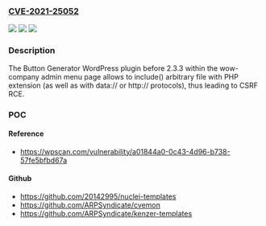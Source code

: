 ### [CVE-2021-25052](https://cve.mitre.org/cgi-bin/cvename.cgi?name=CVE-2021-25052)
![](https://img.shields.io/static/v1?label=Product&message=Button%20Generator%20%E2%80%93%20easily%20Button%20Builder&color=blue)
![](https://img.shields.io/static/v1?label=Version&message=2.3.3%3C%202.3.3%20&color=brighgreen)
![](https://img.shields.io/static/v1?label=Vulnerability&message=CWE-352%20Cross-Site%20Request%20Forgery%20(CSRF)&color=brighgreen)

### Description

The Button Generator WordPress plugin before 2.3.3 within the wow-company admin menu page allows to include() arbitrary file with PHP extension (as well as with data:// or http:// protocols), thus leading to CSRF RCE.

### POC

#### Reference
- https://wpscan.com/vulnerability/a01844a0-0c43-4d96-b738-57fe5bfbd67a

#### Github
- https://github.com/20142995/nuclei-templates
- https://github.com/ARPSyndicate/cvemon
- https://github.com/ARPSyndicate/kenzer-templates

